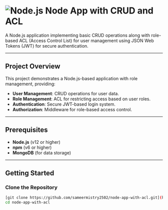 # ![Node.js](https://nodejs.org/static/images/logo.svg) Node App with CRUD and ACL

A Node.js application implementing basic CRUD operations along with role-based ACL (Access Control List) for user management using JSON Web Tokens (JWT) for secure authentication.

---

## Project Overview

This project demonstrates a Node.js-based application with role management, providing:
- **User Management**: CRUD operations for user data.
- **Role Management**: ACL for restricting access based on user roles.
- **Authentication**: Secure JWT-based login system.
- **Authorization**: Middleware for role-based access control.

---

## Prerequisites

- **Node.js** (v12 or higher)  
- **npm** (v6 or higher)  
- **MongoDB** (for data storage)

---

## Getting Started

### Clone the Repository
```bash
[git clone https://github.com/sameermistry2502/node-app-with-acl.git](https://github.com/sameermistry2502/node-app-wirh-acl.git)
cd node-app-with-acl
